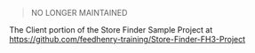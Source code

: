 > NO LONGER MAINTAINED




The Client portion of the Store Finder Sample Project at https://github.com/feedhenry-training/Store-Finder-FH3-Project
